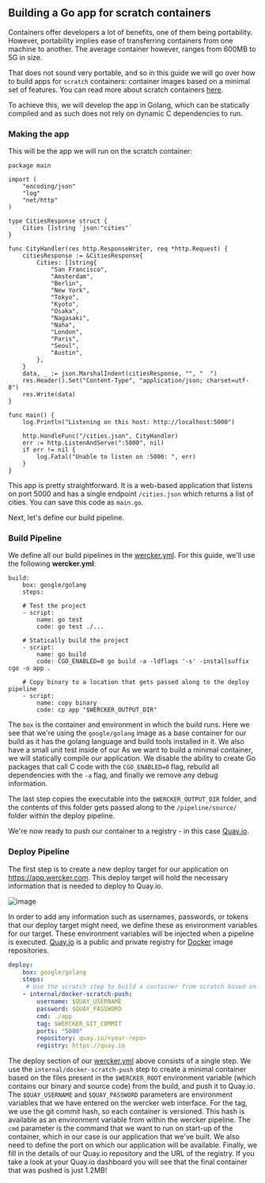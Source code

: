 ## Building a Go app for scratch containers

Containers offer developers a lot of benefits, one of them being portability.
However, portability implies ease of transferring containers from one machine
to another. The average container however, ranges from 600MB to 5G in size. 

That does not sound very portable, and so in this guide we will go over how to
build apps for `scratch` containers: container images based on a minimal
set of features. You can read more about scratch containers
[here](https://docs.docker.com/articles/baseimages/).

To achieve this, we will develop the app in Golang, which can be statically compiled
and as such does not rely on dynamic C dependencies to run. 

### Making the app

This will be the app we will run on the scratch container:

```
package main

import (
	"encoding/json"
	"log"
	"net/http"
)

type CitiesResponse struct {
	Cities []string `json:"cities"`
}

func CityHandler(res http.ResponseWriter, req *http.Request) {
	citiesResponse := &CitiesResponse{
		Cities: []string{
			"San Francisco",
			"Amsterdam",
			"Berlin",
			"New York",
			"Tokyo",
			"Kyoto",
			"Osaka",
			"Nagasaki",
			"Naha",
			"London",
			"Paris",
			"Seoul",
			"Austin",
		},
	}
	data, _ := json.MarshalIndent(citiesResponse, "", "  ")
	res.Header().Set("Content-Type", "application/json; charset=utf-8")
	res.Write(data)
}

func main() {
	log.Println("Listening on this host: http://localhost:5000")

	http.HandleFunc("/cities.json", CityHandler)
	err := http.ListenAndServe(":5000", nil)
	if err != nil {
		log.Fatal("Unable to listen on :5000: ", err)
	}
}
```

This app is pretty straightforward. It is a web-based application that listens on
port 5000 and has a single endpoint `/cities.json` which returns a list of cities.
You can save this code as `main.go`. 

Next, let's define our build pipeline. 

### Build Pipeline

We define all our build pipelines in the
[wercker.yml](/docs/wercker-yml/index.html). For this guide, we'll use the
following **wercker.yml**: 

```
build:
    box: google/golang
    steps:

    # Test the project
    - script:
        name: go test
        code: go test ./...

    # Statically build the project
    - script:
        name: go build
        code: CGO_ENABLED=0 go build -a -ldflags '-s' -installsuffix cgo -o app .

    # Copy binary to a location that gets passed along to the deploy pipeline
    - script:
        name: copy binary
        code: cp app "$WERCKER_OUTPUT_DIR"
```

The `box` is the container and environment in which the build runs. Here we see
that we're using the `google/golang` image as a base container for our build as
it has the golang language and build tools installed in it. We also have a
small unit test inside of our As we want to build a minimal container, we will
statically compile our application. We disable the ability to create Go
packages that call C code with the `CGO_ENABLED=0` flag, rebuild all
dependencies with the `-a` flag, and finally we remove any debug information.

The last step copies the executable into the
`$WERCKER_OUTPUT_DIR` folder, and the contents of this folder gets passed along
to the `/pipeline/source/` folder within the deploy pipeline.

We're now ready to push our container to a registry - in this case
[Quay.io](https://quay.io).

### Deploy Pipeline

The first step is to create a new deploy target for our application on
https://app.wercker.com. This deploy target will hold the necessary information
that is needed to deploy to Quay.io. 

![image](/images/building_scratch_app_deploy_target.png)

In order to add any information such as usernames, passwords, or tokens that
our deploy target might need, we define these as environment variables for our
target. These environment variables will be injected when a pipeline is
executed. [Quay.io](http://quay.io) is a public and private registry for
[Docker](http://docker.com) image repositories. 

```yaml
deploy:
    box: google/golang
    steps:
     # Use the scratch step to build a container from scratch based on the files present
    - internal/docker-scratch-push:
        username: $QUAY_USERNAME
        password: $QUAY_PASSWORD
        cmd: ./app
        tag: $WERCKER_GIT_COMMIT
        ports: "5000"
        repository: quay.io/<your-repo>
        registry: https://quay.io
```

The deploy section of our
[wercker.yml](/docs/wercker-yml/index.html) above
consists of a single step. We use the `internal/docker-scratch-push` step to
create a minimal container based on the files present in the `$WERCKER_ROOT`
environment variable (which contains our binary and source code) from the
build, and push it to Quay.io. The `$QUAY_USERNAME` and `$QUAY_PASSWORD`
parameters are environment variables that we have entered on the wercker web
interface. For the tag, we use the git commit hash, so each container is
versioned. This hash is available as an environment variable from within the
wercker pipeline.  The `cmd` parameter is the command that we want to run on
start-up of the container, which in our case is our application that we've
built. We also need to define the port on which our application will be
available. Finally, we fill in the details of our Quay.io repository and the
URL of the registry.  If you take a look at your Quay.io dashboard you will see
that the final container that was pushed is just 1.2MB!


